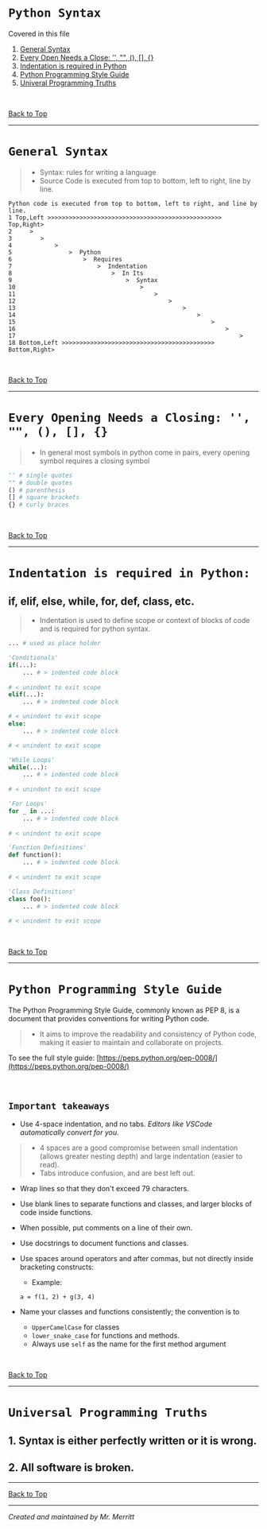 # `Python Syntax`

Covered in this file
1. [General Syntax](#general-syntax) 
1. [Every Open Needs a Close: '', "", (), [], {}](#every-opening-needs-a-closing-----)
1. [Indentation is required in Python](#indentation-is-required-in-python)
1. [Python Programming Style Guide](#python-programming-style-guide)
1. [Univeral Programming Truths](#universal-programming-truths)

<br>

[Back to Top](#python-syntax)
___
# `General Syntax`


> * Syntax: rules for writing a language
> * Source Code is executed from top to bottom, left to right, line by line.
```
Python code is executed from top to bottom, left to right, and line by line.   
1 Top,Left >>>>>>>>>>>>>>>>>>>>>>>>>>>>>>>>>>>>>>>>>>>>>>>>> Top,Right>  
2     >  
3        >  
4            >  
5                >  Python  
6                    >  Requires  
7                        >  Indentation  
8                            >  In Its  
9                                >  Syntax  
10                                   >   
11                                       >  
12                                           >  
13                                               >  
14                                                   >  
15                                                       >  
16                                                           >  
17                                                               >  
18 Bottom,Left >>>>>>>>>>>>>>>>>>>>>>>>>>>>>>>>>>>>>>>>>>> Bottom,Right> 
``` 
<br>

[Back to Top](#python-syntax)
___
# `Every Opening Needs a Closing: '', "", (), [], {}`

> * In general most symbols in python come in pairs, every opening symbol requires a closing symbol


```python
'' # single quotes
"" # double quotes
() # parenthesis
[] # square brackets
{} # curly braces
```
<br>

[Back to Top](#python-syntax)
___
# `Indentation is required in Python:`
 
## if, elif, else, while, for, def, class, etc.
> * Indentation is used to define scope or context of blocks of code and is required for python syntax.


```python
... # used as place holder
```
```python
'Conditionals'
if(...):
    ... # > indented code block
    
# < unindent to exit scope
elif(...):
    ... # > indented code block

# < unindent to exit scope
else:
    ... # > indented code block

# < unindent to exit scope
```
```python
'While Loops'
while(...):
    ... # > indented code block
    
# < unindent to exit scope
```
```python
'For Loops'
for _ in ...:
    ... # > indented code block
    
# < unindent to exit scope

```
```python
'Function Definitions'
def function():
    ... # > indented code block
    
# < unindent to exit scope
```
```python
'Class Definitions'
class foo():
    ... # > indented code block
    
# < unindent to exit scope
```
<br>

[Back to Top](#python-syntax)
___
# `Python Programming Style Guide`

The Python Programming Style Guide, commonly known as PEP 8, is a document that provides conventions for writing Python code. 
> * It aims to improve the readability and consistency of Python code, making it easier to maintain and collaborate on projects. 

To see the full style guide: [https://peps.python.org/pep-0008/](https://peps.python.org/pep-0008/)

<br>

## `Important takeaways`
* Use 4-space indentation, and no tabs. *Editors like VSCode automatically convert for you.*
>    * 4 spaces are a good compromise between small indentation (allows greater nesting depth) and large indentation (easier to read). 
>    * Tabs introduce confusion, and are best left out.  

* Wrap lines so that they don't exceed 79 characters.  

* Use blank lines to separate functions and classes, and larger blocks of code inside functions.  

* When possible, put comments on a line of their own.  

* Use docstrings to document functions and classes.  

* Use spaces around operators and after commas, but not directly inside bracketing constructs:  
    * Example: 
    
    `a = f(1, 2) + g(3, 4)`
    
* Name your classes and functions consistently; the convention is to
    * `UpperCamelCase` for classes
    * `lower_snake_case` for functions and methods.
    * Always use `self` as the name for the first method argument

<br>

[Back to Top](#python-syntax)
___
# `Universal Programming Truths`

## 1. Syntax is either perfectly written or it is wrong.
## 2. All software is broken.


---
[Back to Top](#python-syntax)

---
*Created and maintained by Mr. Merritt*  